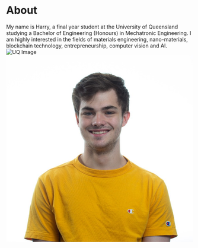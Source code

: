 # About

My name is Harry, a final year student at the University of Queensland studying a Bachelor of Engineering (Honours) in Mechatronic Engineering. I am highly interested in the fields of materials engineering, nano-materials, blockchain technology, entrepreneurship, computer vision and AI.
![UQ Image](https://encrypted-tbn0.gstatic.com/images?q=tbn:ANd9GcStz4v0u4pXgrcdzlUpLouMt7i4OxKZ7S2CIKGTyopi5w&s)
![Headshot Image.](/images/harry.jpg)
